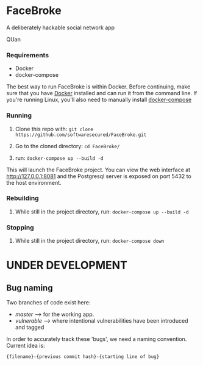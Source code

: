 # FaceBroke

A deliberately hackable social network app

QUan

### Requirements

- Docker
- docker-compose

The best way to run FaceBroke is within Docker. Before continuing, make sure that you have [Docker](https://www.docker.com/community-edition#/download)  installed and can run it from the command line.
If you're running Linux, you'll also need to manually install [docker-compose](https://docs.docker.com/compose/install/)

### Running

1. Clone this repo with: `git clone https://github.com/softwaresecured/FaceBroke.git`

2. Go to the cloned directory: `cd FaceBroke/`

3. run: `docker-compose up --build -d`

This will launch the FaceBroke project. You can view the web interface at http://127.0.0.1:8081 and the Postgresql server is exposed on port 5432 to the host environment.

### Rebuilding

1. While still in the project directory, run: `docker-compose up --build -d`

### Stopping

1. While still in the project directory, run: `docker-compose down`




# UNDER DEVELOPMENT

## Bug naming

Two branches of code exist here:

- _master_ --> for the working app.
- _vulnerable_ --> where intentional vulnerabilities have been introduced and tagged

In order to accurately track these 'bugs', we need a naming convention. Current idea is:

`{filename}-{previous commit hash}-{starting line of bug}`
